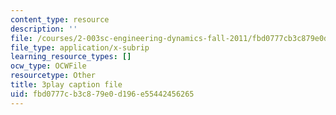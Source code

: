 ```yaml
---
content_type: resource
description: ''
file: /courses/2-003sc-engineering-dynamics-fall-2011/fbd0777cb3c879e0d196e55442456265_p9DHjoLS3GA.srt
file_type: application/x-subrip
learning_resource_types: []
ocw_type: OCWFile
resourcetype: Other
title: 3play caption file
uid: fbd0777c-b3c8-79e0-d196-e55442456265
---
```

